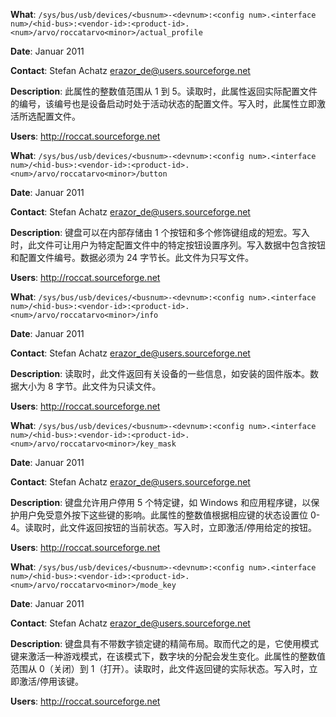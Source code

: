 **What**: `/sys/bus/usb/devices/<busnum>-<devnum>:<config num>.<interface num>/<hid-bus>:<vendor-id>:<product-id>.<num>/arvo/roccatarvo<minor>/actual_profile`

**Date**: Januar 2011

**Contact**: Stefan Achatz <erazor_de@users.sourceforge.net>

**Description**: 此属性的整数值范围从 1 到 5。读取时，此属性返回实际配置文件的编号，该编号也是设备启动时处于活动状态的配置文件。写入时，此属性立即激活所选配置文件。

**Users**: http://roccat.sourceforge.net

**What**: `/sys/bus/usb/devices/<busnum>-<devnum>:<config num>.<interface num>/<hid-bus>:<vendor-id>:<product-id>.<num>/arvo/roccatarvo<minor>/button`

**Date**: Januar 2011

**Contact**: Stefan Achatz <erazor_de@users.sourceforge.net>

**Description**: 键盘可以在内部存储由 1 个按钮和多个修饰键组成的短宏。写入时，此文件可让用户为特定配置文件中的特定按钮设置序列。写入数据中包含按钮和配置文件编号。数据必须为 24 字节长。此文件为只写文件。

**Users**: http://roccat.sourceforge.net

**What**: `/sys/bus/usb/devices/<busnum>-<devnum>:<config num>.<interface num>/<hid-bus>:<vendor-id>:<product-id>.<num>/arvo/roccatarvo<minor>/info`

**Date**: Januar 2011

**Contact**: Stefan Achatz <erazor_de@users.sourceforge.net>

**Description**: 读取时，此文件返回有关设备的一些信息，如安装的固件版本。数据大小为 8 字节。此文件为只读文件。

**Users**: http://roccat.sourceforge.net

**What**: `/sys/bus/usb/devices/<busnum>-<devnum>:<config num>.<interface num>/<hid-bus>:<vendor-id>:<product-id>.<num>/arvo/roccatarvo<minor>/key_mask`

**Date**: Januar 2011

**Contact**: Stefan Achatz <erazor_de@users.sourceforge.net>

**Description**: 键盘允许用户停用 5 个特定键，如 Windows 和应用程序键，以保护用户免受意外按下这些键的影响。此属性的整数值根据相应键的状态设置位 0-4。读取时，此文件返回按钮的当前状态。写入时，立即激活/停用给定的按钮。

**Users**: http://roccat.sourceforge.net

**What**: `/sys/bus/usb/devices/<busnum>-<devnum>:<config num>.<interface num>/<hid-bus>:<vendor-id>:<product-id>.<num>/arvo/roccatarvo<minor>/mode_key`

**Date**: Januar 2011

**Contact**: Stefan Achatz <erazor_de@users.sourceforge.net>

**Description**: 键盘具有不带数字锁定键的精简布局。取而代之的是，它使用模式键来激活一种游戏模式，在该模式下，数字块的分配会发生变化。此属性的整数值范围从 0（关闭）到 1（打开）。读取时，此文件返回键的实际状态。写入时，立即激活/停用该键。

**Users**: http://roccat.sourceforge.net